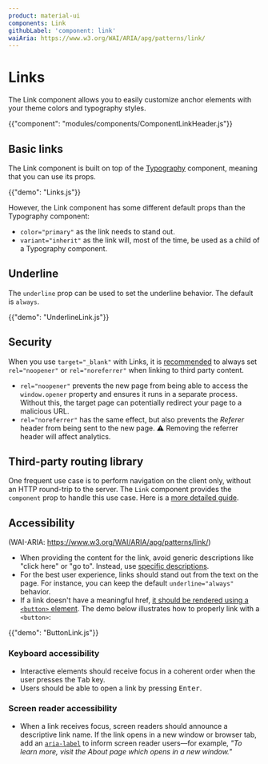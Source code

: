 ```yaml
---
product: material-ui
components: Link
githubLabel: 'component: link'
waiAria: https://www.w3.org/WAI/ARIA/apg/patterns/link/
---
```


# Links

<p class="description">The Link component allows you to easily customize anchor elements with your theme colors and typography styles.</p>

{{"component": "modules/components/ComponentLinkHeader.js"}}

## Basic links

The Link component is built on top of the [Typography](/material-ui/api/typography/) component, meaning that you can use its props.

{{"demo": "Links.js"}}

However, the Link component has some different default props than the Typography component:

- `color="primary"` as the link needs to stand out.
- `variant="inherit"` as the link will, most of the time, be used as a child of a Typography component.

## Underline

The `underline` prop can be used to set the underline behavior. The default is `always`.

{{"demo": "UnderlineLink.js"}}

## Security

When you use `target="_blank"` with Links, it is [recommended](https://developers.google.com/web/tools/lighthouse/audits/noopener) to always set `rel="noopener"` or `rel="noreferrer"` when linking to third party content.

- `rel="noopener"` prevents the new page from being able to access the `window.opener` property and ensures it runs in a separate process.
  Without this, the target page can potentially redirect your page to a malicious URL.
- `rel="noreferrer"` has the same effect, but also prevents the _Referer_ header from being sent to the new page.
  ⚠️ Removing the referrer header will affect analytics.

## Third-party routing library

One frequent use case is to perform navigation on the client only, without an HTTP round-trip to the server.
The `Link` component provides the `component` prop to handle this use case.
Here is a [more detailed guide](/material-ui/guides/routing/#link).

## Accessibility

(WAI-ARIA: https://www.w3.org/WAI/ARIA/apg/patterns/link/)

- When providing the content for the link, avoid generic descriptions like "click here" or "go to".
  Instead, use [specific descriptions](https://developers.google.com/web/tools/lighthouse/audits/descriptive-link-text).
- For the best user experience, links should stand out from the text on the page. For instance, you can keep the default `underline="always"` behavior.
- If a link doesn't have a meaningful href, [it should be rendered using a `<button>` element](https://github.com/jsx-eslint/eslint-plugin-jsx-a11y/blob/HEAD/docs/rules/anchor-is-valid.md).
  The demo below illustrates how to properly link with a `<button>`:

{{"demo": "ButtonLink.js"}}

### Keyboard accessibility

- Interactive elements should receive focus in a coherent order when the user presses the <kbd class="key">Tab</kbd> key.
- Users should be able to open a link by pressing <kbd class="key">Enter</kbd>.

### Screen reader accessibility

- When a link receives focus, screen readers should announce a descriptive link name.
  If the link opens in a new window or browser tab, add an [`aria-label`](https://www.w3.org/WAI/WCAG22/Techniques/aria/ARIA8#:~:text=The%20aria%2Dlabel%20attribute%20provides,used%20instead%20of%20aria%2Dlabel%20) to inform screen reader users—for example, _"To learn more, visit the About page which opens in a new window."_
